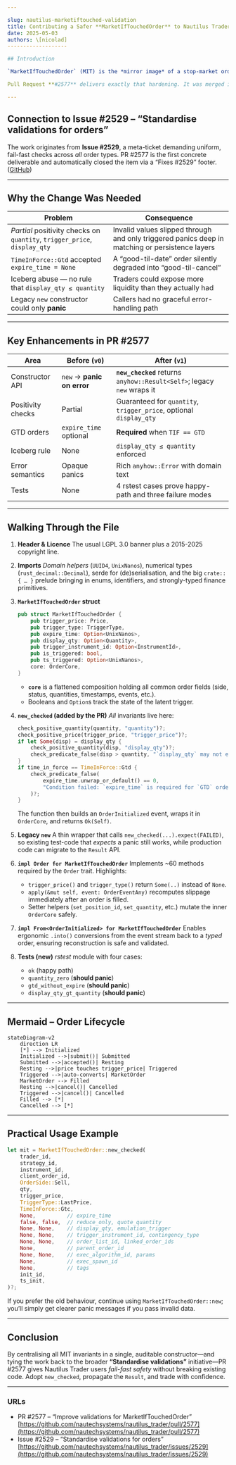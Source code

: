```yaml
---

slug: nautilus-marketiftouched-validation
title: Contributing a Safer **MarketIfTouchedOrder** to Nautilus Trader — Hardening Conditional Orders in Rust
date: 2025-05-03
authors: \[nicolad]
-------------------

## Introduction

`MarketIfTouchedOrder` (MIT) is the *mirror image* of a stop-market order: it rests **inactive** until the market price *touches* a predefined **trigger**, then converts into a market order and executes immediately. Because it links a latent trigger straight into an **instant execution** path, airtight validation is non-negotiable—any silent mismatch can manifest as an unwanted trade in production.

Pull Request **#2577** delivers exactly that hardening. It was merged into `develop` on **May 1 2025** by @cjdsellers, landing **+159 / −13 across one file**. ([GitHub][1])

---
```


## Connection to Issue #2529 – “Standardise validations for orders”

The work originates from **Issue #2529**, a meta-ticket demanding uniform, fail-fast checks across _all_ order types. PR #2577 is the first concrete deliverable and automatically closed the item via a “Fixes #2529” footer. ([GitHub][2])

---

## Why the Change Was Needed

| Problem                                                                   | Consequence                                                                                     |
| ------------------------------------------------------------------------- | ----------------------------------------------------------------------------------------------- |
| _Partial_ positivity checks on `quantity`, `trigger_price`, `display_qty` | Invalid values slipped through and only triggered panics deep in matching or persistence layers |
| `TimeInForce::Gtd` accepted `expire_time = None`                          | A “good-til-date” order silently degraded into “good-til-cancel”                                |
| Iceberg abuse — no rule that `display_qty ≤ quantity`                     | Traders could expose more liquidity than they actually had                                      |
| Legacy `new` constructor could only **panic**                             | Callers had no graceful error-handling path                                                     |

---

## Key Enhancements in PR #2577

| Area              | Before (`v0`)              | After (`v1`)                                                            |
| ----------------- | -------------------------- | ----------------------------------------------------------------------- |
| Constructor API   | `new` → **panic on error** | **`new_checked`** returns `anyhow::Result<Self>`; legacy `new` wraps it |
| Positivity checks | Partial                    | Guaranteed for `quantity`, `trigger_price`, optional `display_qty`      |
| GTD orders        | `expire_time` optional     | **Required** when `TIF == GTD`                                          |
| Iceberg rule      | None                       | `display_qty ≤ quantity` enforced                                       |
| Error semantics   | Opaque panics              | Rich `anyhow::Error` with domain text                                   |
| Tests             | None                       | 4 rstest cases prove happy-path and three failure modes                 |

---

## Walking Through the File

1. **Header & Licence**
   The usual LGPL 3.0 banner plus a 2015-2025 copyright line.

2. **Imports**
   _Domain helpers_ (`UUID4`, `UnixNanos`), numerical types (`rust_decimal::Decimal`), serde for (de)serialisation, and the big `crate::{ … }` prelude bringing in enums, identifiers, and strongly-typed finance primitives.

3. **`MarketIfTouchedOrder` struct**

   ```rust
   pub struct MarketIfTouchedOrder {
       pub trigger_price: Price,
       pub trigger_type: TriggerType,
       pub expire_time: Option<UnixNanos>,
       pub display_qty: Option<Quantity>,
       pub trigger_instrument_id: Option<InstrumentId>,
       pub is_triggered: bool,
       pub ts_triggered: Option<UnixNanos>,
       core: OrderCore,
   }
   ```

   - **`core`** is a flattened composition holding all common order fields (side, status, quantities, timestamps, events, etc.).
   - Booleans and `Option`s track the state of the latent trigger.

4. **`new_checked` (added by the PR)**
   _All_ invariants live here:

   ```rust
   check_positive_quantity(quantity, "quantity")?;
   check_positive_price(trigger_price, "trigger_price")?;
   if let Some(disp) = display_qty {
       check_positive_quantity(disp, "display_qty")?;
       check_predicate_false(disp > quantity, "`display_qty` may not exceed `quantity`")?;
   }
   if time_in_force == TimeInForce::Gtd {
       check_predicate_false(
           expire_time.unwrap_or_default() == 0,
           "Condition failed: `expire_time` is required for `GTD` order",
       )?;
   }
   ```

   The function then builds an `OrderInitialized` event, wraps it in `OrderCore`, and returns `Ok(Self)`.

5. **Legacy `new`**
   A thin wrapper that calls `new_checked(...).expect(FAILED)`, so existing test-code that _expects_ a panic still works, while production code can migrate to the `Result` API.

6. **`impl Order for MarketIfTouchedOrder`**
   Implements \~60 methods required by the `Order` trait. Highlights:

   - `trigger_price()` and `trigger_type()` return `Some(..)` instead of `None`.
   - `apply(&mut self, event: OrderEventAny)` recomputes slippage immediately after an order is filled.
   - Setter helpers (`set_position_id`, `set_quantity`, etc.) mutate the inner `OrderCore` safely.

7. **`impl From<OrderInitialized> for MarketIfTouchedOrder`**
   Enables ergonomic `.into()` conversions from the event stream back to a _typed_ order, ensuring reconstruction is safe and validated.

8. **Tests (new)**
   _rstest_ module with four cases:

   - `ok` (happy path)
   - `quantity_zero` (**should panic**)
   - `gtd_without_expire` (**should panic**)
   - `display_qty_gt_quantity` (**should panic**)

---

## Mermaid – Order Lifecycle

```mermaid
stateDiagram-v2
    direction LR
    [*] --> Initialized
    Initialized -->|submit()| Submitted
    Submitted -->|accepted()| Resting
    Resting -->|price touches trigger_price| Triggered
    Triggered -->|auto-converts| MarketOrder
    MarketOrder --> Filled
    Resting -->|cancel()| Cancelled
    Triggered -->|cancel()| Cancelled
    Filled --> [*]
    Cancelled --> [*]
```

---

## Practical Usage Example

```rust
let mit = MarketIfTouchedOrder::new_checked(
    trader_id,
    strategy_id,
    instrument_id,
    client_order_id,
    OrderSide::Sell,
    qty,
    trigger_price,
    TriggerType::LastPrice,
    TimeInForce::Gtc,
    None,          // expire_time
    false, false,  // reduce_only, quote_quantity
    None, None,    // display_qty, emulation_trigger
    None, None,    // trigger_instrument_id, contingency_type
    None, None,    // order_list_id, linked_order_ids
    None,          // parent_order_id
    None, None,    // exec_algorithm_id, params
    None,          // exec_spawn_id
    None,          // tags
    init_id,
    ts_init,
)?;
```

If you prefer the old behaviour, continue using `MarketIfTouchedOrder::new`; you’ll simply get clearer panic messages if you pass invalid data.

---

## Conclusion

By centralising all MIT invariants in a single, auditable constructor—and tying the work back to the broader **“Standardise validations”** initiative—PR #2577 gives Nautilus Trader users _fail-fast safety_ without breaking existing code.
Adopt `new_checked`, propagate the `Result`, and trade with confidence.

---

### URLs

- PR #2577 – “Improve validations for MarketIfTouchedOrder”
  [https://github.com/nautechsystems/nautilus_trader/pull/2577](https://github.com/nautechsystems/nautilus_trader/pull/2577)
- Issue #2529 – “Standardise validations for orders”
  [https://github.com/nautechsystems/nautilus_trader/issues/2529](https://github.com/nautechsystems/nautilus_trader/issues/2529)

[1]: https://github.com/nautechsystems/nautilus_trader/pull/2577 "Improve validations for MarketIfTouchedOrder by nicolad · Pull Request #2577 · nautechsystems/nautilus_trader · GitHub"
[2]: https://github.com/nautechsystems/nautilus_trader/issues/2529 "Standardize validations for orders · Issue #2529 · nautechsystems/nautilus_trader · GitHub"
